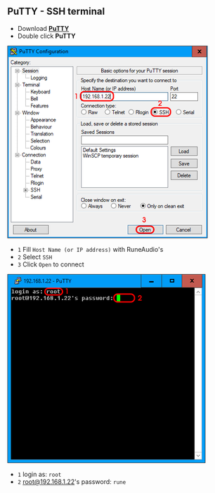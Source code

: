 PuTTY - SSH terminal
---

- Download [**PuTTY**](https://the.earth.li/~sgtatham/putty/latest/w32/putty.exe)
- Double click **PuTTY**
 
![putty1](https://github.com/rern/_assets/blob/master/PuTTY/putty1.png)  

- `1` Fill `Host Name (or IP address)` with RuneAudio's
- `2` Select `SSH`
- `3` Click `Open` to connect
  
![putty2](https://github.com/rern/_assets/blob/master/PuTTY/putty2.png)  

- `1` login as: `root`
- `2` root@192.168.1.22's password: `rune`
	
